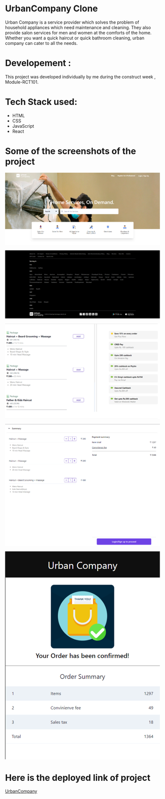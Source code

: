 # UrbanCompany Clone
Urban Company is a service provider which solves the problem of household appliances which need maintenance and cleaning. They also provide salon services for men and women at the comforts of the home. Whether you want a quick haircut or quick bathroom cleaning, urban company can cater to all the needs.

# Developement :
This project was developed individually by me during the construct week , Module-RCT101. 

# Tech Stack used:
  - HTML
  - CSS
  - JavaScript
  - React
  
# Some of the screenshots of the project

![FrontPage](https://raw.githubusercontent.com/SayedMajid/UrbanCompany-Clone/master/src/images/FrontPage.png)

![footer](https://raw.githubusercontent.com/SayedMajid/UrbanCompany-Clone/master/src/images/footer.png)

![productsPage](https://raw.githubusercontent.com/SayedMajid/UrbanCompany-Clone/master/src/images/productsPage.png)

![checkoutPage](https://raw.githubusercontent.com/SayedMajid/UrbanCompany-Clone/master/src/images/checkoutPage.png)

![orderConfirmation](https://raw.githubusercontent.com/SayedMajid/UrbanCompany-Clone/master/src/images/orderConfirmation.png)

# Here is the deployed link of project
  [UrbanCompany](https://urban-company-clone-ms.netlify.app/)
